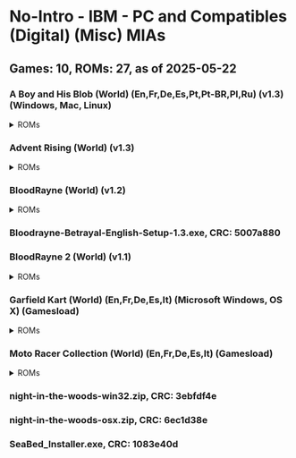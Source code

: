 # No-Intro - IBM - PC and Compatibles (Digital) (Misc) MIAs
## Games: 10, ROMs: 27, as of 2025-05-22

### A Boy and His Blob (World) (En,Fr,De,Es,Pt,Pt-BR,Pl,Ru) (v1.3) (Windows, Mac, Linux)
<details>
<summary>ROMs</summary>

- A-Boy-and-His-Blob-1.0.dmg, CRC: 0f2428cb
- A-Boy-And-His-Blob-1.0.tar.gz, CRC: deb7f09a
- A-Boy-and-His-Blob-English-Setup-1.3.exe, CRC: 464ce62f
</details>

### Advent Rising (World) (v1.3)
<details>
<summary>ROMs</summary>

- Advent-Rising-Artwork-1.0.zip, CRC: 18431946
- Advent-Rising-English-Setup-1.3-1.bin, CRC: c603e987
- Advent-Rising-English-Setup-1.3-2.bin, CRC: 339044e2
- Advent-Rising-English-Setup-1.3-3.bin, CRC: a9d90c21
- Advent-Rising-English-Setup-1.3-4.bin, CRC: c6a7d224
- Advent-Rising-English-Setup-1.3.exe, CRC: 3363d81d
- Advent-Rising-Making-Of-Video-1.0.zip, CRC: 9a4bb801
- Advent-Rising-Manual-1.0.pdf, CRC: 83a0b6f0
- Advent-Rising-MP3-Soundtrack-1.0.zip, CRC: d74726d4
</details>

### BloodRayne (World) (v1.2)
<details>
<summary>ROMs</summary>

- BloodRayne-1-Artwork-1.0.zip, CRC: 20dd787d
- BloodRayne-1-MP3-Soundtrack-1.0.zip, CRC: 60f6dbbe
- BloodRayne-English-Setup-1.2.exe, CRC: dbf09c31
</details>

### Bloodrayne-Betrayal-English-Setup-1.3.exe, CRC: 5007a880
### BloodRayne 2 (World) (v1.1)
<details>
<summary>ROMs</summary>

- BloodRayne-2-Artwork-1.0.zip, CRC: b110fcda
- BloodRayne-2-English-Setup-1.1.exe, CRC: 75c244e8
- BloodRayne-2-MP3-Soundtrack-1.0.zip, CRC: 68be7972
- BloodRayne-2-Screensavers-1.0.zip, CRC: 8971021c
</details>

### Garfield Kart (World) (En,Fr,De,Es,It) (Microsoft Windows, OS X) (Gamesload)
<details>
<summary>ROMs</summary>

- GarfieldKart_efgis.dmg, CRC: 613b5445
- GarfieldKart_efgis.exe, CRC: 0d40f370
</details>

### Moto Racer Collection (World) (En,Fr,De,Es,It) (Gamesload)
<details>
<summary>ROMs</summary>

- MotoRacerCollection_efgis-1.bin, CRC: 71dda594
- MotoRacerCollection_efgis.exe, CRC: 8870e84c
</details>

### night-in-the-woods-win32.zip, CRC: 3ebfdf4e
### night-in-the-woods-osx.zip, CRC: 6ec1d38e
### SeaBed_Installer.exe, CRC: 1083e40d
